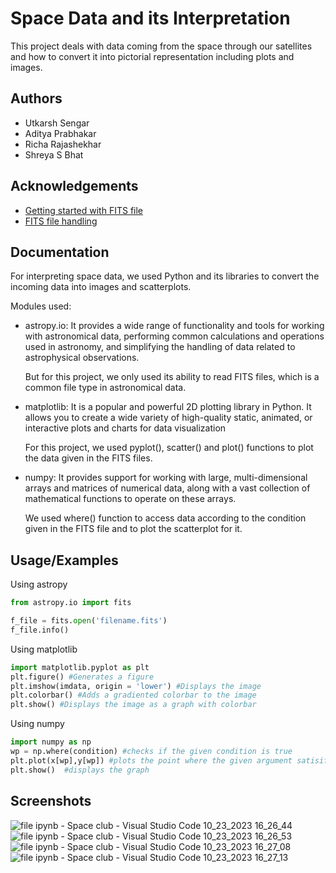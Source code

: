 

# Space Data and its Interpretation

This project deals with data coming from the space through our satellites and how to convert it into pictorial representation including plots and images. 


## Authors

- Utkarsh Sengar 
- Aditya Prabhakar 
- Richa Rajashekhar 
- Shreya S Bhat 


## Acknowledgements

 - [Getting started with FITS file ](https://youtu.be/_DzSIeruotQ?si=UmdYB1thidz49Dkr)
 - [FITS file handling](https://docs.astropy.org/en/v5.0.5/io/fits/index.html#opening-a-fits-file)


## Documentation

For interpreting space data, we used Python and its libraries to convert the incoming data into images and scatterplots. 

Modules used: 

- astropy.io: It provides a wide range of functionality and tools for working with astronomical data, performing common calculations and operations used in astronomy, and simplifying the handling of data related to astrophysical observations. 

    But for this project, we only used its ability to read FITS files, which is a common file type in astronomical data. 

- matplotlib: It is a popular and powerful 2D plotting library in Python. It allows you to create a wide variety of high-quality static, animated, or interactive plots and charts for data visualization

    For this project, we used pyplot(), scatter() and plot() functions to plot the data given in the FITS files.

- numpy:  It provides support for working with large, multi-dimensional arrays and matrices of numerical data, along with a vast collection of mathematical functions to operate on these arrays.

    We used where() function to access data according to the condition given in the FITS file and to plot the scatterplot for it. 



 
## Usage/Examples

Using astropy 
```python
from astropy.io import fits

f_file = fits.open('filename.fits') 
f_file.info()
```

Using matplotlib
```python 
import matplotlib.pyplot as plt 
plt.figure() #Generates a figure 
plt.imshow(imdata, origin = 'lower') #Displays the image 
plt.colorbar() #Adds a gradiented colorbar to the image 
plt.show() #Displays the image as a graph with colorbar
```

Using numpy 
```python
import numpy as np 
wp = np.where(condition) #checks if the given condition is true 
plt.plot(x[wp],y[wp]) #plots the point where the given argument satisifes
plt.show()  #displays the graph 
```




## Screenshots


![file ipynb - Space club - Visual Studio Code 10_23_2023 16_26_44](https://github.com/sengarutk/SpaceClub/assets/148872020/1c7e6a0e-aafe-4ba1-ae75-c049816ce63a)
![file ipynb - Space club - Visual Studio Code 10_23_2023 16_26_53](https://github.com/sengarutk/SpaceClub/assets/148872020/ddbdcaee-f0b4-463c-8e1c-6edbf3623951)
![file ipynb - Space club - Visual Studio Code 10_23_2023 16_27_08](https://github.com/sengarutk/SpaceClub/assets/148872020/56c22bba-e0a0-45bf-9b53-a2ea5858b18a)
![file ipynb - Space club - Visual Studio Code 10_23_2023 16_27_13](https://github.com/sengarutk/SpaceClub/assets/148872020/98edc962-7c05-4675-8be8-00575090f3c2)


